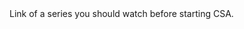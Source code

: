 <body>
<a href"https://www.youtube.com/playlist?list=PLC7a8fNahjQ8IkiD5f7blIYrro9oeIfJU" target="_blank">Link of a series you should watch before starting CSA.</a>
</body>
